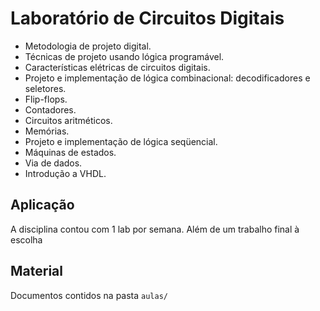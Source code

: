 # Laboratório de Circuitos Digitais

* Metodologia de projeto digital. 
* Técnicas de projeto usando lógica programável. 
* Características elétricas de circuitos digitais. 
* Projeto e implementação de lógica combinacional: decodificadores e seletores. 
* Flip-flops. 
* Contadores. 
* Circuitos aritméticos. 
* Memórias. 
* Projeto e implementação de lógica seqüencial. 
* Máquinas de estados. 
* Via de dados. 
* Introdução a VHDL.

## Aplicação

A disciplina contou com 1 lab por semana.
Além de um trabalho final à escolha

## Material

Documentos contidos na pasta `aulas/`